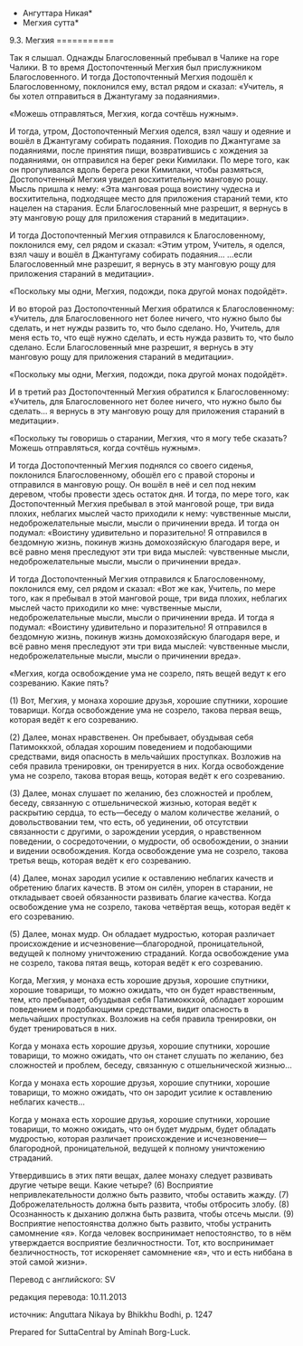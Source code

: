 * Ангуттара Никая*
* Мегхия сутта*

9\.3\. Мегхия
\=\=\=\=\=\=\=\=\=\=\=

Так я слышал\. Однажды Благословенный пребывал в Чалике на горе Чалики\. В то время Достопочтенный Мегхия был прислужником Благословенного\. И тогда Достопочтенный Мегхия подошёл к Благословенному, поклонился ему, встал рядом и сказал: «Учитель, я бы хотел отправиться в Джантугаму за подаяниями»\.

«Можешь отправляться, Мегхия, когда сочтёшь нужным»\.

И тогда, утром, Достопочтенный Мегхия оделся, взял чашу и одеяние и вошёл в Джантугаму собирать подаяния\. Походив по Джантугаме за подаяниями, после принятия пищи, возвратившись с хождения за подаяниями, он отправился на берег реки Кимилаки\. По мере того, как он прогуливался вдоль берега реки Кимилаки, чтобы размяться, Достопочтенный Мегхия увидел восхитительную манговую рощу\. Мысль пришла к нему: «Эта манговая роща воистину чудесна и восхитительна, подходящее место для приложения стараний теми, кто нацелен на старания\. Если Благословенный мне разрешит, я вернусь в эту манговую рощу для приложения стараний в медитации»\.

И тогда Достопочтенный Мегхия отправился к Благословенному, поклонился ему, сел рядом и сказал: «Этим утром, Учитель, я оделся, взял чашу и вошёл в Джантугаму собирать подаяния… …если Благословенный мне разрешит, я вернусь в эту манговую рощу для приложения стараний в медитации»\.

«Поскольку мы одни, Мегхия, подожди, пока другой монах подойдёт»\.

И во второй раз Достопочтенный Мегхия обратился к Благословенному: «Учитель, для Благословенного нет более ничего, что нужно было бы сделать, и нет нужды развить то, что было сделано\. Но, Учитель, для меня есть то, что ещё нужно сделать, и есть нужда развить то, что было сделано\. Если Благословенный мне разрешит, я вернусь в эту манговую рощу для приложения стараний в медитации»\.

«Поскольку мы одни, Мегхия, подожди, пока другой монах подойдёт»\.

И в третий раз Достопочтенный Мегхия обратился к Благословенному: «Учитель, для Благословенного нет более ничего, что нужно было бы сделать… я вернусь в эту манговую рощу для приложения стараний в медитации»\.

«Поскольку ты говоришь о старании, Мегхия, что я могу тебе сказать? Можешь отправляться, когда сочтёшь нужным»\.

И тогда Достопочтенный Мегхия поднялся со своего сиденья, поклонился Благословенному, обошёл его с правой стороны и отправился в манговую рощу\. Он вошёл в неё и сел под неким деревом, чтобы провести здесь остаток дня\. И тогда, по мере того, как Достопочтенный Мегхия пребывал в этой манговой роще, три вида плохих, неблагих мыслей часто приходили к нему: чувственные мысли, недоброжелательные мысли, мысли о причинении вреда\. И тогда он подумал: «Воистину удивительно и поразительно\! Я отправился в бездомную жизнь, покинув жизнь домохозяйскую благодаря вере, и всё равно меня преследуют эти три вида мыслей: чувственные мысли, недоброжелательные мысли, мысли о причинении вреда»\.

И тогда Достопочтенный Мегхия отправился к Благословенному, поклонился ему, сел рядом и сказал: «Вот же как, Учитель, по мере того, как я пребывал в этой манговой роще, три вида плохих, неблагих мыслей часто приходили ко мне: чувственные мысли, недоброжелательные мысли, мысли о причинении вреда\. И тогда я подумал: «Воистину удивительно и поразительно\! Я отправился в бездомную жизнь, покинув жизнь домохозяйскую благодаря вере, и всё равно меня преследуют эти три вида мыслей: чувственные мысли, недоброжелательные мысли, мысли о причинении вреда»\.

«Мегхия, когда освобождение ума не созрело, пять вещей ведут к его созреванию\. Какие пять?

\(1\) Вот, Мегхия, у монаха хорошие друзья, хорошие спутники, хорошие товарищи\. Когда освобождение ума не созрело, такова первая вещь, которая ведёт к его созреванию\.

\(2\) Далее, монах нравственен\. Он пребывает, обуздывая себя Патимоккхой, обладая хорошим поведением и подобающими средствами, видя опасность в мельчайших проступках\. Возложив на себя правила тренировки, он тренируется в них\. Когда освобождение ума не созрело, такова вторая вещь, которая ведёт к его созреванию\.

\(3\) Далее, монах слушает по желанию, без сложностей и проблем, беседу, связанную с отшельнической жизнью, которая ведёт к раскрытию сердца, то есть—беседу о малом количестве желаний, о довольствовании тем, что есть, об уединении, об отсутствии связанности с другими, о зарождении усердия, о нравственном поведении, о сосредоточении, о мудрости, об освобождении, о знании и видении освобождения\. Когда освобождение ума не созрело, такова третья вещь, которая ведёт к его созреванию\.

\(4\) Далее, монах зародил усилие к оставлению неблагих качеств и обретению благих качеств\. В этом он силён, упорен в старании, не откладывает своей обязанности развивать благие качества\. Когда освобождение ума не созрело, такова четвёртая вещь, которая ведёт к его созреванию\.

\(5\) Далее, монах мудр\. Он обладает мудростью, которая различает происхождение и исчезновение—благородной, проницательной, ведущей к полному уничтожению страданий\. Когда освобождение ума не созрело, такова пятая вещь, которая ведёт к его созреванию\.

Когда, Мегхия, у монаха есть хорошие друзья, хорошие спутники, хорошие товарищи, то можно ожидать, что он будет нравственным, тем, кто пребывает, обуздывая себя Патимоккхой, обладает хорошим поведением и подобающими средствами, видит опасность в мельчайших проступках\. Возложив на себя правила тренировки, он будет тренироваться в них\.

Когда у монаха есть хорошие друзья, хорошие спутники, хорошие товарищи, то можно ожидать, что он станет слушать по желанию, без сложностей и проблем, беседу, связанную с отшельнической жизнью…

Когда у монаха есть хорошие друзья, хорошие спутники, хорошие товарищи, то можно ожидать, что он зародит усилие к оставлению неблагих качеств…

Когда у монаха есть хорошие друзья, хорошие спутники, хорошие товарищи, то можно ожидать, что он будет мудрым, будет обладать мудростью, которая различает происхождение и исчезновение—благородной, проницательной, ведущей к полному уничтожению страданий\.

Утвердившись в этих пяти вещах, далее монаху следует развивать другие четыре вещи\. Какие четыре? \(6\) Восприятие непривлекательности должно быть развито, чтобы оставить жажду\. \(7\) Доброжелательность должна быть развита, чтобы отбросить злобу\. \(8\) Осознанность к дыханию должна быть развита, чтобы отсечь мысли\. \(9\) Восприятие непостоянства должно быть развито, чтобы устранить самомнение «я»\. Когда человек воспринимает непостоянство, то в нём утверждается восприятие безличностности\. Тот, кто воспринимает безличностность, тот искореняет самомнение «я», что и есть ниббана в этой самой жизни»\.

Перевод с английского: SV

редакция перевода: 10\.11\.2013

источник: Anguttara Nikaya by Bhikkhu Bodhi, p\. 1247

Prepared for SuttaCentral by Aminah Borg\-Luck\.